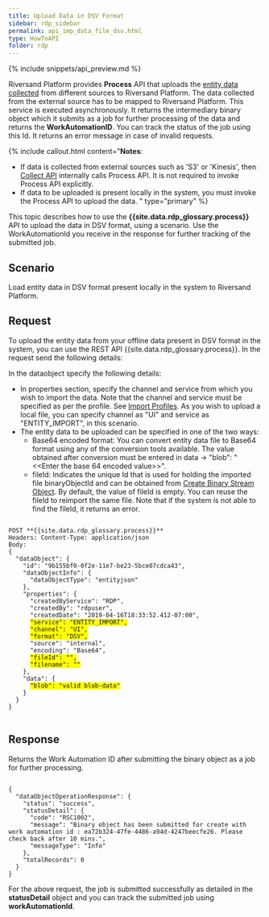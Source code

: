 ```yaml
---
title: Upload Data in DSV Format
sidebar: rdp_sidebar
permalink: api_imp_data_file_dsv.html
type: HowToAPI
folder: rdp
---
```


{% include snippets/api_preview.md %}

Riversand Platform provides **Process** API that uploads the [entity data collected](api_imp_collect_data.html) from different sources to Riversand Platform. The data collected from the external source has to be mapped to Riversand Platform. This service is executed asynchronously. It returns the intermediary binary object which it submits as a job for further processing of the data and returns the **WorkAutomationID**. You can track the status of the job using this Id. It returns an error message in case of invalid requests. 

{% include callout.html content="**Notes**: 
* If data is collected from external sources such as 'S3' or 'Kinesis', then [Collect API](api_imp_collect_data.html) internally calls Process API. It is not required to invoke Process API explicitly.
* If data to be uploaded is present locally in the system, you must invoke the Process API to upload the data.
" type="primary" %}

This topic describes how to use the **{{site.data.rdp_glossary.process}}** API to upload the data in DSV format, using a scenario. Use the WorkAutomationId you receive in the response for further tracking of the submitted job.

## Scenario

Load entity data in DSV format present locally in the system to Riversand Platform.

## Request

To upload the entity data from your offline data present in DSV format in the system, you can use the REST API {{site.data.rdp_glossary.process}}. In the request send the following details:

In the dataobject specify the following details:

* In properties section, specify the channel and service from which you wish to import the data. Note that the channel and service must be specified as per the profile. See [Import Profiles](api_create_imp_profile_config.html). As you wish to upload a local file, you can specify channel as "UI" and service as "ENTITY_IMPORT", in this scenario.
* The entity data to be uploaded can be specified in one of the two ways:
  * Base64 encoded format: You can convert entity data file to Base64 format using any of the conversion tools available. The value obtained after conversion must be entered in data -> "blob": "<<Enter the base 64 encoded value>>".
  * fileId: Indicates the unique Id that is used for holding the imported file binaryObjectId and can be obtained from [Create Binary Stream Object](api_create_binary_stream_object.html). By default, the value of fileId is empty. You can reuse the fileId to reimport the same file. Note that if the system is not able to find the fileId, it returns an error. 

<pre>
<code>
POST **{{site.data.rdp_glossary.process}}**
Headers: Content-Type: application/json
Body:
{
  "dataObject": {
    "id": "9b155bf0-0f2e-11e7-be23-5bce07cdca43",
    "dataObjectInfo": {
      "dataObjectType": "entityjson"
    },
    "properties": {
      "createdByService": "RDP",
      "createdBy": "rdpuser",
      "createdDate": "2019-04-16T18:33:52.412-07:00",
      <span style="background-color: #FFFF00">"service": "ENTITY_IMPORT",</span>
      <span style="background-color: #FFFF00">"channel": "UI",</span>
      <span style="background-color: #FFFF00">"format": "DSV",</span>
      "source": "internal",
      "encoding": "Base64",
      <span style="background-color: #FFFF00">"fileId": "",</span>
      <span style="background-color: #FFFF00">"filename": ""</span>
    },
    "data": {
      <span style="background-color: #FFFF00">"blob": "valid blob-data"</span>
    }
  }
}
</code>
</pre>

## Response

Returns the Work Automation ID after submitting the binary object as a job for further processing.

<pre><code>
{
  "dataObjectOperationResponse": {
    "status": "success",
    "statusDetail": {
      "code": "RSC1002",
      "message": "Binary object has been submitted for create with work automation id : ea72b324-47fe-4486-a94d-4247beecfe26. Please check back after 10 mins.",
      "messageType": "Info"
    },
    "totalRecords": 0
  }
}
</code></pre>

For the above request, the job is submitted successfully as detailed in the **statusDetail** object and you can track the submitted job using **workAutomationId**. 
